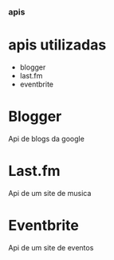 ### apis
# apis utilizadas
* blogger
* last.fm
* eventbrite

# Blogger
Api de blogs da google

# Last.fm
Api de um site de musica

# Eventbrite
Api de um site de eventos
